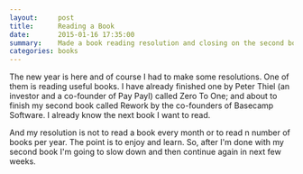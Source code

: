 ```yaml
---
layout:     post
title:      Reading a Book
date:       2015-01-16 17:35:00
summary:    Made a book reading resolution and closing on the second book.
categories: books
---
```


The new year is here and of course I had to make some resolutions. One of them is reading useful books. I have 
already finished one by Peter Thiel (an investor and a co-founder of Pay Payl) called Zero To One; and about 
to finish my second book called Rework by the co-founders of Basecamp Software. I already know the next book I want
to read.

And my resolution is not to read a book every month or to read n number of books per year. The point is to enjoy
and learn. So, after I'm done with my second book I'm going to slow down and then continue again in next few weeks.